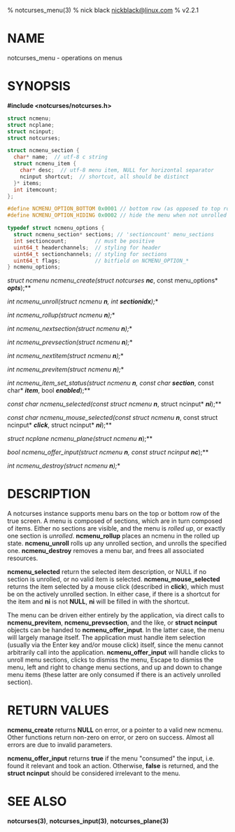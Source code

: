 % notcurses_menu(3)
% nick black <nickblack@linux.com>
% v2.2.1

# NAME

notcurses_menu - operations on menus

# SYNOPSIS

**#include <notcurses/notcurses.h>**

```c
struct ncmenu;
struct ncplane;
struct ncinput;
struct notcurses;

struct ncmenu_section {
  char* name;  // utf-8 c string
  struct ncmenu_item {
    char* desc;  // utf-8 menu item, NULL for horizontal separator
    ncinput shortcut;  // shortcut, all should be distinct
  }* items;
  int itemcount;
};

#define NCMENU_OPTION_BOTTOM 0x0001 // bottom row (as opposed to top row)
#define NCMENU_OPTION_HIDING 0x0002 // hide the menu when not unrolled

typedef struct ncmenu_options {
  struct ncmenu_section* sections; // 'sectioncount' menu_sections
  int sectioncount;         // must be positive
  uint64_t headerchannels;  // styling for header
  uint64_t sectionchannels; // styling for sections
  uint64_t flags;           // bitfield on NCMENU_OPTION_*
} ncmenu_options;
```

**struct ncmenu* ncmenu_create(struct notcurses* ***nc***, const menu_options* ***opts***);**

**int ncmenu_unroll(struct ncmenu* ***n***, int ***sectionidx***);**

**int ncmenu_rollup(struct ncmenu* ***n***);**

**int ncmenu_nextsection(struct ncmenu* ***n***);**

**int ncmenu_prevsection(struct ncmenu* ***n***);**

**int ncmenu_nextitem(struct ncmenu* ***n***);**

**int ncmenu_previtem(struct ncmenu* ***n***);**

**int ncmenu_item_set_status(struct ncmenu* ***n***, const char* ***section***, const char* ***item***, bool ***enabled***);**

**const char* ncmenu_selected(const struct ncmenu* ***n***, struct ncinput* ***ni***);**

**const char* ncmenu_mouse_selected(const struct ncmenu* ***n***, const struct ncinput* ***click***, struct ncinput* ***ni***);**

**struct ncplane* ncmenu_plane(struct ncmenu* ***n***);**

**bool ncmenu_offer_input(struct ncmenu* ***n***, const struct ncinput* ***nc***);**

**int ncmenu_destroy(struct ncmenu* ***n***);**

# DESCRIPTION

A notcurses instance supports menu bars on the top or bottom row of the true
screen. A menu is composed of sections, which are in turn composed of items.
Either no sections are visible, and the menu is *rolled up*, or exactly one
section is *unrolled*. **ncmenu_rollup** places an ncmenu in the rolled up
state. **ncmenu_unroll** rolls up any unrolled section, and unrolls the
specified one. **ncmenu_destroy** removes a menu bar, and frees all associated
resources.

**ncmenu_selected** return the selected item description, or NULL if no section
is unrolled, or no valid item is selected. **ncmenu_mouse_selected** returns
the item selected by a mouse click (described in **click**), which must be on
the actively unrolled section. In either case, if there is a shortcut for the
item and **ni** is not **NULL**, **ni** will be filled in with the shortcut.

The menu can be driven either entirely by the application, via direct calls to
**ncmenu_previtem**, **ncmenu_prevsection**, and the like, or **struct ncinput**
objects can be handed to **ncmenu_offer_input**. In the latter case, the menu
will largely manage itself. The application must handle item selection (usually
via the Enter key and/or mouse click) itself, since the menu cannot arbitrarily
call into the application. **ncmenu_offer_input** will handle clicks to unroll
menu sections, clicks to dismiss the menu, Escape to dismiss the menu, left
and right to change menu sections, and up and down to change menu items (these
latter are only consumed if there is an actively unrolled section).

# RETURN VALUES

**ncmenu_create** returns **NULL** on error, or a pointer to a valid new ncmenu.
Other functions return non-zero on error, or zero on success. Almost all errors
are due to invalid parameters.

**ncmenu_offer_input** returns **true** if the menu "consumed" the input, i.e.
found it relevant and took an action. Otherwise, **false** is returned, and the
**struct ncinput** should be considered irrelevant to the menu.

# SEE ALSO

**notcurses(3)**,
**notcurses_input(3)**,
**notcurses_plane(3)**
